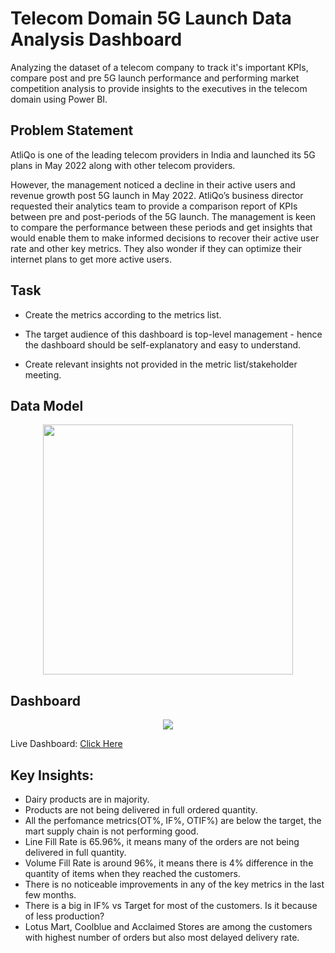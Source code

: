 # Telecom Domain 5G Launch Data Analysis Dashboard
Analyzing the dataset of a telecom company to track it's important KPIs, compare post and pre 5G launch performance and performing market competition analysis to provide insights to the executives in the telecom domain using Power BI.

## Problem Statement
AtliQo is one of the leading telecom providers in India and launched its 5G plans in May 2022 along with other telecom providers.

However, the management noticed a decline in their active users and revenue growth post 5G launch in May 2022. AtliQo’s business director requested their analytics team to provide a comparison report of KPIs between pre and post-periods of the 5G launch. The management is keen to compare the performance between these periods and get insights that would enable them to make informed decisions to recover their active user rate and other key metrics. They also wonder if they can optimize their internet plans to get more active users.

## Task

- Create the metrics according to the metrics list.

- The target audience of this dashboard is top-level management - hence the dashboard should be self-explanatory and easy to understand.

- Create relevant insights not provided in the metric list/stakeholder meeting.

## Data Model
<p align="center">
<img src="media/data-model.jpeg" height="400">
</p>

## Dashboard
<p align="center">
<img src="media/dashboard-1.jpeg">
</p>
Live Dashboard: <a href="https://app.powerbi.com/view?r=eyJrIjoiMjM4ZjFiNDItOGMyNC00NjhlLTg4ZGQtZjQxMDFlNzNjNWU3IiwidCI6ImRmODY3OWNkLWE4MGUtNDVkOC05OWFjLWM4M2VkN2ZmOTVhMCJ9&pageName=ReportSection6b7ea69cca3d2b394a4a">Click Here</a>

## Key Insights: 
- Dairy products are in majority.
- Products are not being delivered in full ordered quantity.
- All the perfomance metrics(OT%, IF%, OTIF%) are below the target, the mart supply chain is not performing good.
- Line Fill Rate is 65.96%, it means many of the orders are not being delivered in full quantity.
- Volume Fill Rate is around 96%, it means there is 4% difference in the quantity of items when they reached the customers.
- There is no noticeable improvements in any of the key metrics in the last few months.
- There is a big in IF% vs Target for most of the customers. Is it because of less production?
- Lotus Mart, Coolblue and Acclaimed Stores are among the customers with highest number of orders but also most delayed delivery rate.

